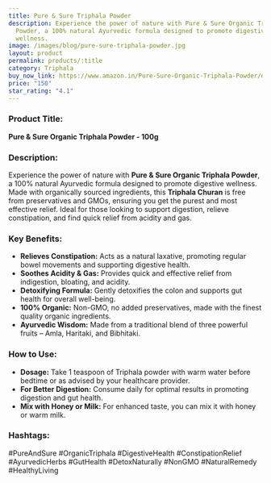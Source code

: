 ```yaml
---
title: Pure & Sure Triphala Powder
description: Experience the power of nature with Pure & Sure Organic Triphala
  Powder, a 100% natural Ayurvedic formula designed to promote digestive
  wellness.
image: /images/blog/pure-sure-triphala-powder.jpg
layout: product
permalink: products/:title
category: Triphala
buy_now_link: https://www.amazon.in/Pure-Sure-Organic-Triphala-Powder/dp/B08JHVN4M3/ref=sr_1_54?crid=85VQ340XNKNX&tag=m0150-21
price: "150"
star_rating: "4.1"
---
```

### Product Title:
**Pure & Sure Organic Triphala Powder - 100g**

### Description:
Experience the power of nature with **Pure & Sure Organic Triphala Powder**, a 100% natural Ayurvedic formula designed to promote digestive wellness. Made with organically sourced ingredients, this **Triphala Churan** is free from preservatives and GMOs, ensuring you get the purest and most effective relief. Ideal for those looking to support digestion, relieve constipation, and find quick relief from acidity and gas.

### Key Benefits:
- **Relieves Constipation:** Acts as a natural laxative, promoting regular bowel movements and supporting digestive health.
- **Soothes Acidity & Gas:** Provides quick and effective relief from indigestion, bloating, and acidity.
- **Detoxifying Formula:** Gently detoxifies the colon and supports gut health for overall well-being.
- **100% Organic:** Non-GMO, no added preservatives, made with the finest quality organic ingredients.
- **Ayurvedic Wisdom:** Made from a traditional blend of three powerful fruits – Amla, Haritaki, and Bibhitaki.

### How to Use:
- **Dosage:** Take 1 teaspoon of Triphala powder with warm water before bedtime or as advised by your healthcare provider.
- **For Better Digestion:** Consume daily for optimal results in promoting digestion and gut health.
- **Mix with Honey or Milk:** For enhanced taste, you can mix it with honey or warm milk.

### Hashtags:
#PureAndSure #OrganicTriphala #DigestiveHealth #ConstipationRelief #AyurvedicHerbs #GutHealth #DetoxNaturally #NonGMO #NaturalRemedy #HealthyLiving
